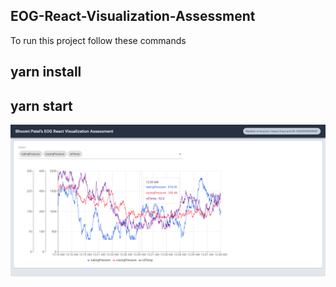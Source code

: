 ## EOG-React-Visualization-Assessment

To run this project follow these commands

## yarn install

## yarn start

![Image description](screenshot.png)

